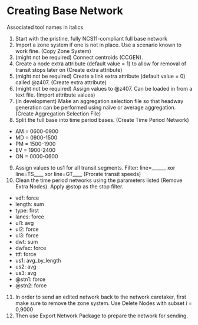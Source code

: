 # Creating Base Network

Associated tool names in italics

1. Start with the pristine, fully NCS11-compliant full base network
2. Import a zone system if one is not in place. Use a scenario known to work fine. (Copy Zone System)
3. (might not be required) Connect centroids (CCGEN). 
4. Create a node extra attribute (default value = 1) to allow for removal of transit stops later on (Create extra attribute)
5. (might not be required) Create a link extra attribute (default value = 0) called @z407. (Create extra attribute)
6. (might not be required) Assign values to @z407. Can be loaded in from a text file. (Import attribute values)
7. (in development) Make an aggregation selection file so that headway generation can be performed using naïve or average aggregation. (Create Aggregation Selection File)
8. Split the full base into time period bases. (Create Time Period Network)
  * AM = 0600-0900
  * MD = 0900-1500
  * PM = 1500-1900
  * EV = 1900-2400
  * ON = 0000-0600
9. Assign values to us1 for all transit segments. Filter:
line=______ xor line=TS____ xor line=GT____
 (Prorate transit speeds)
10. Clean the time period networks using the parameters listed (Remove Extra Nodes). Apply @stop as the stop filter.
  * vdf: force
  * length: sum
  * type: first
  * lanes: force
  * ul1: avg
  * ul2: force
  * ul3: force
  * dwt: sum
  * dwfac: force
  * ttf: force
  * us1: avg_by_length
  * us2: avg
  * us3: avg
  * @stn1: force
  * @stn2: force

11. In order to send an edited network back to the network caretaker, first make sure to remove the zone system. Use Delete Nodes with subset i = 0,9000
12. Then use Export Network Package to prepare the network for sending.
